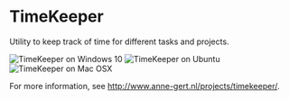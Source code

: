 # TimeKeeper
Utility to keep track of time for different tasks and projects.

![TimeKeeper on Windows 10](http://www.anne-gert.nl/projects/timekeeper/images/timekeeper-win10.png "TimeKeeper on Windows 10")
![TimeKeeper on Ubuntu](http://www.anne-gert.nl/projects/timekeeper/images/timekeeper-ubuntu1004.png "TimeKeeper on Ubuntu")
![TimeKeeper on Mac OSX](http://www.anne-gert.nl/projects/timekeeper/images/timekeeper-osx.png "TimeKeeper on Mac OSX")

For more information, see http://www.anne-gert.nl/projects/timekeeper/.

